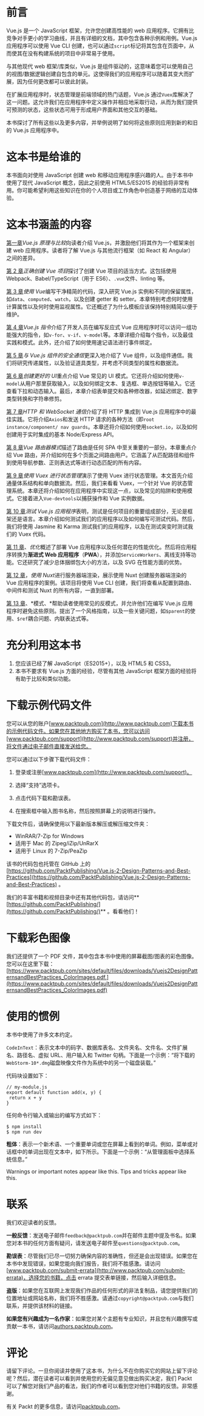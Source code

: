 # 前言

Vue.js 是一个 JavaScript 框架，允许您创建高性能的 web 应用程序。它拥有比竞争对手更小的学习曲线，并且有详细的文档，其中包含各种示例和用例。Vue.js 应用程序可以使用 Vue CLI 创建，也可以通过`script`标记将其包含在页面中，从而使其在没有构建系统的项目中非常易于使用。

与其他现代 web 框架/库类似，Vue.js 是组件驱动的，这意味着您可以使用自己的视图/数据逻辑创建自包含的单元。这使得我们的应用程序可以随着其变大而扩展，因为任何更改都可以彼此封装。

在扩展应用程序时，状态管理是前端领域的热门话题，Vue.js 通过`Vuex`库解决了这一问题。这允许我们在应用程序中定义操作并相应地采取行动，从而为我们提供可预测的状态，这些状态可用于形成用户界面和其他交互的基础。

本书探讨了所有这些以及更多内容，并举例说明了如何将这些原则应用到新的和旧的 Vue.js 应用程序中。

# 这本书是给谁的

本书面向对使用 JavaScript 创建 web 和移动应用程序感兴趣的人。由于本书中使用了现代 JavaScript 概念，因此之前使用 HTML5/ES2015 的经验将非常有用。你可能希望利用这些知识在你的个人项目或工作角色中创造基于网络的互动体验。

# 这本书涵盖的内容

[第一章](01.html)*Vue.js 原理与比较*向读者介绍 Vue.js，并激励他们将其作为一个框架来创建 web 应用程序。读者将了解 Vue.js 与其他流行框架（如 React 和 Angular）之间的差异。

[第 2 章](02.html)*正确创建 Vue 项目*探讨了创建 Vue 项目的适当方式。这包括使用 Webpack、Babel/TypeScript（用于 ES6）、`.vue`文件、linting 等。

[第 3 章](03.html)*使用 Vue*编写干净精简的代码，深入研究 Vue.js 实例和不同的保留属性，如`data`、`computed`、`watch`，以及创建 getter 和 setter。本章特别考虑何时使用计算属性以及何时使用监视属性。它还概述了为什么模板应该保持特别精简以便于维护。

[第 4 章](04.html)*Vue.js 指令*介绍了开发人员在编写反应式 Vue 应用程序时可以访问一组功能强大的指令，如`v-for`、`v-if`、`v-model`等。本章详细介绍每个指令，以及最佳实践和模式。此外，还介绍了如何使用速记语法进行事件绑定。

[第 5 章](05.html)*与 Vue.js 组件的安全通信*更深入地介绍了 Vue 组件，以及组件通信。我们将研究传递属性，以及验证道具类型，并考虑不同类型的属性和数据流。

[第 6 章](06.html)*创建更好的 UI*重点介绍 Vue 常见的 UI 模式。它还将介绍如何使用`v-model`从用户那里获取输入，以及如何绑定文本、复选框、单选按钮等输入。它还查看下拉和动态输入。最后，本章介绍表单提交和各种修改器，如延迟绑定、数字类型转换和字符串修剪。

[第 7 章](07.html)*HTTP 和 WebSocket 通信*介绍了将 HTTP 集成到 Vue.js 应用程序中的最佳实践。它将介绍`Axios`和发送 HTTP 请求的各种方法（即`root instance/component/ nav guards`。本章还将介绍如何使用`socket.io`，以及如何创建用于实时集成的基本 Node/Express API。

[第 8 章](08.html)*Vue 路由器模式*描述了路由是任何 SPA 中至关重要的一部分。本章重点介绍 Vue 路由，并介绍如何在多个页面之间路由用户。它涵盖了从匹配路径和组件到使用导航参数、正则表达式等进行动态匹配的所有内容。

[第 9 章](09.html)*使用 Vuex 进行状态管理*演示了使用 Vuex 进行状态管理。本文首先介绍通量体系结构和单向数据流。然后，我们来看看 Vuex，一个针对 Vue 的状态管理系统。本章还将介绍如何在应用程序中实现这一点，以及常见的陷阱和使用模式。它接着进入`Vue-devtools`以捕获操作和 Vue 实例数据。

[第 10 章](10.html)*测试 Vue.js 应用程序*表明，测试是任何项目的重要组成部分，无论是框架还是语言。本章介绍如何测试我们的应用程序以及如何编写可测试代码。然后，我们将使用 Jasmine 和 Karma 测试我们的应用程序，以及在测试突变时测试我们的 Vuex 代码。

[第 11 章](11.html)、*优化*概述了部署 Vue 应用程序以及任何潜在的性能优化。然后将应用程序转换为**渐进式 Web 应用程序**（**PWA**），并添加`ServiceWorkers`、离线支持等功能。它还研究了减少总体捆绑包大小的方法，以及 SVG 在性能方面的优势。

[第 12 章](12.html)，*使用 Nuxt*进行服务器端渲染，展示使用 Nuxt 创建服务器端渲染的 Vue 应用程序的案例。该项目将使用 Vue CLI 创建，我们将查看从配置到路由、中间件和测试 Nuxt 的所有内容，一直到部署。

[第 13 章](13.html)、*模式、*帮助读者使用常见的反模式，并允许他们在编写 Vue.js 应用程序时避免这些原则。提出了一个风格指南，以及一些关键问题，如`$parent`的使用、`$ref`耦合问题、内联表达式等。

# 充分利用这本书

1.  您应该已经了解 JavaScript（ES2015+），以及 HTML5 和 CSS3。
2.  本书不要求有 Vue.js 方面的经验，尽管有其他 JavaScript 框架方面的经验将有助于比较和类似功能。

# 下载示例代码文件

您可以从您的账户[www.packtpub.com](http://www.packtpub.com)下载本书的示例代码文件。如果您在其他地方购买了本书，您可以访问[www.packtpub.com/support](http://www.packtpub.com/support)并注册，将文件通过电子邮件直接发送给您。

您可以通过以下步骤下载代码文件：

1.  登录或注册[www.packtpub.com](http://www.packtpub.com/support)。
2.  选择“支持”选项卡。

3.  点击代码下载和勘误表。
4.  在搜索框中输入图书名称，然后按照屏幕上的说明进行操作。

下载文件后，请确保使用以下最新版本解压或解压缩文件夹：

*   WinRAR/7-Zip for Windows
*   适用于 Mac 的 Zipeg/iZip/UnRarX
*   适用于 Linux 的 7-Zip/PeaZip

该书的代码包也托管在 GitHub 上的[https://github.com/PacktPublishing/Vue.js-2-Design-Patterns-and-Best-Practices](https://github.com/PacktPublishing/Vue.js-2-Design-Patterns-and-Best-Practices) 。

我们的丰富书籍和视频目录中还有其他代码包，请访问**[https://github.com/PacktPublishing/](https://github.com/PacktPublishing/)** 。看看他们！

# 下载彩色图像

我们还提供了一个 PDF 文件，其中包含本书中使用的屏幕截图/图表的彩色图像。您可以在这里下载：[https://www.packtpub.com/sites/default/files/downloads/Vuejs2DesignPatternsandBestPractices_ColorImages.pdf.](https://www.packtpub.com/sites/default/files/downloads/Vuejs2DesignPatternsandBestPractices_ColorImages.pdf)

# 使用的惯例

本书中使用了许多文本约定。

`CodeInText`：表示文本中的码字、数据库表名、文件夹名、文件名、文件扩展名、路径名、虚拟 URL、用户输入和 Twitter 句柄。下面是一个示例：“将下载的`WebStorm-10*.dmg`磁盘映像文件作为系统中的另一个磁盘装载。”

代码块设置如下：

```
// my-module.js
export default function add(x, y) {
 return x + y
}
```

任何命令行输入或输出的编写方式如下：

```
$ npm install
$ npm run dev
```

**粗体**：表示一个新术语、一个重要单词或您在屏幕上看到的单词。例如，菜单或对话框中的单词出现在文本中，如下所示。下面是一个示例：“从管理面板中选择系统信息。”

Warnings or important notes appear like this. Tips and tricks appear like this.

# 联系

我们欢迎读者的反馈。

**一般反馈**：发送电子邮件`feedback@packtpub.com`并在邮件主题中提及书名。如果您对本书的任何方面有疑问，请发送电子邮件至`questions@packtpub.com`。

**勘误表**：尽管我们已尽一切努力确保内容的准确性，但还是会出现错误。如果您在本书中发现错误，如果您能向我们报告，我们将不胜感激。请访问[www.packtpub.com/submit-errata](http://www.packtpub.com/submit-errata)，选择您的书籍，点击 errata 提交表单链接，然后输入详细信息。

**盗版**：如果您在互联网上发现我们作品的任何形式的非法复制品，请您提供我们的位置地址或网站名称，我们将不胜感激。请通过`copyright@packtpub.com`与我们联系，并提供该材料的链接。

**如果您有兴趣成为一名作家**：如果您对某个主题有专业知识，并且您有兴趣撰写或贡献一本书，请访问[authors.packtpub.com](http://authors.packtpub.com/)。

# 评论

请留下评论。一旦你阅读并使用了这本书，为什么不在你购买它的网站上留下评论呢？然后，潜在读者可以看到并使用您的无偏见意见做出购买决定，我们 Packt 可以了解您对我们产品的看法，我们的作者可以看到您对他们书籍的反馈。非常感谢。

有关 Packt 的更多信息，请访问[packtpub.com](https://www.packtpub.com/)。